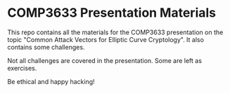 # COMP3633 Presentation Materials

This repo contains all the materials for the COMP3633 presentation on the topic "Common Attack Vectors for Elliptic Curve Cryptology". It also contains some challenges.

Not all challenges are covered in the presentation. Some are left as exercises.

Be ethical and happy hacking!
